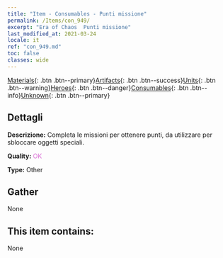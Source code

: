 ```yaml
---
title: "Item - Consumables - Punti missione"
permalink: /Items/con_949/
excerpt: "Era of Chaos  Punti missione"
last_modified_at: 2021-03-24
locale: it
ref: "con_949.md"
toc: false
classes: wide
---
```

 [Materials](/it/Items/){: .btn .btn--primary}[Artifacts](/it/Items/Artifacts/){: .btn .btn--success}[Units](/it/Items/Units/){: .btn .btn--warning}[Heroes](/it/Items/Heroes/){: .btn .btn--danger}[Consumables](/it/Items/Consumables/){: .btn .btn--info}[Unknown](/it/Items/Unknown/){: .btn .btn--primary}

## Dettagli
 **Descrizione:** Completa le missioni per ottenere punti, da utilizzare per sbloccare oggetti speciali.

 **Quality:** <span style="color: #DA70D6">OK</span>

 **Type:** Other

## Gather

  None

## This item contains:

  None

